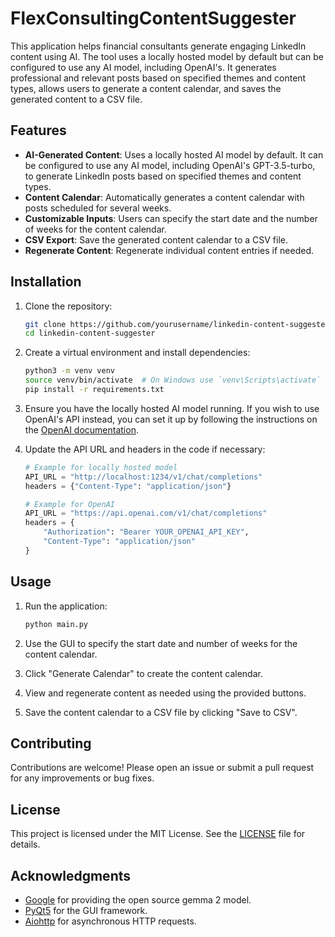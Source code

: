 # FlexConsultingContentSuggester

This application helps financial consultants generate engaging LinkedIn content using AI. The tool uses a locally hosted model by default but can be configured to use any AI model, including OpenAI's. It generates professional and relevant posts based on specified themes and content types, allows users to generate a content calendar, and saves the generated content to a CSV file.

## Features

- **AI-Generated Content**: Uses a locally hosted AI model by default. It can be configured to use any AI model, including OpenAI's GPT-3.5-turbo, to generate LinkedIn posts based on specified themes and content types.
- **Content Calendar**: Automatically generates a content calendar with posts scheduled for several weeks.
- **Customizable Inputs**: Users can specify the start date and the number of weeks for the content calendar.
- **CSV Export**: Save the generated content calendar to a CSV file.
- **Regenerate Content**: Regenerate individual content entries if needed.

## Installation

1. Clone the repository:
    ```bash
    git clone https://github.com/yourusername/linkedin-content-suggester.git
    cd linkedin-content-suggester
    ```

2. Create a virtual environment and install dependencies:
    ```bash
    python3 -m venv venv
    source venv/bin/activate  # On Windows use `venv\Scripts\activate`
    pip install -r requirements.txt
    ```

3. Ensure you have the locally hosted AI model running. If you wish to use OpenAI's API instead, you can set it up by following the instructions on the [OpenAI documentation](https://beta.openai.com/docs/).

4. Update the API URL and headers in the code if necessary:
    ```python
    # Example for locally hosted model
    API_URL = "http://localhost:1234/v1/chat/completions"
    headers = {"Content-Type": "application/json"}
    
    # Example for OpenAI
    API_URL = "https://api.openai.com/v1/chat/completions"
    headers = {
        "Authorization": "Bearer YOUR_OPENAI_API_KEY",
        "Content-Type": "application/json"
    }
    ```

## Usage

1. Run the application:
    ```bash
    python main.py
    ```

2. Use the GUI to specify the start date and number of weeks for the content calendar.

3. Click "Generate Calendar" to create the content calendar.

4. View and regenerate content as needed using the provided buttons.

5. Save the content calendar to a CSV file by clicking "Save to CSV".

## Contributing

Contributions are welcome! Please open an issue or submit a pull request for any improvements or bug fixes.

## License

This project is licensed under the MIT License. See the [LICENSE](LICENSE) file for details.

## Acknowledgments

- [Google](https://ai.google.dev/gemma) for providing the open source gemma 2 model.
- [PyQt5](https://pypi.org/project/PyQt5/) for the GUI framework.
- [Aiohttp](https://docs.aiohttp.org/en/stable/) for asynchronous HTTP requests.

